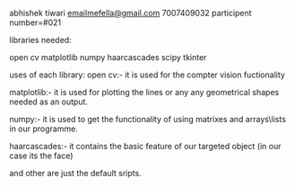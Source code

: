 abhishek tiwari
emailmefella@gmail.com
7007409032
participent number=#021


libraries needed:

open cv
matplotlib
numpy
haarcascades
scipy
tkinter


uses of each library:
open cv:-
it is used for the compter vision fuctionality

matplotlib:-
it is used for plotting the lines or any any geometrical shapes needed as an output.

numpy:-
it is used to get the functionality of using matrixes and arrays\lists in our programme.

haarcascades:-
it contains the basic feature of our targeted object (in our case its the face)

and other are just the default sripts.
